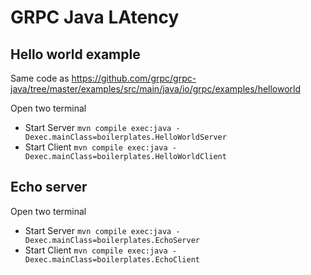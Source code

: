 # GRPC Java LAtency

## Hello world example

Same code as <https://github.com/grpc/grpc-java/tree/master/examples/src/main/java/io/grpc/examples/helloworld>

Open two terminal

- Start Server `mvn compile exec:java -Dexec.mainClass=boilerplates.HelloWorldServer`
- Start Client `mvn compile exec:java -Dexec.mainClass=boilerplates.HelloWorldClient`

## Echo server

Open two terminal

- Start Server `mvn compile exec:java -Dexec.mainClass=boilerplates.EchoServer`
- Start Client `mvn compile exec:java -Dexec.mainClass=boilerplates.EchoClient`
